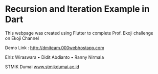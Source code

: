 # Recursion and Iteration Example in Dart

This webpage was created using Flutter to complete Prof. Ekoji challenge on Ekoji Channel


Demo Link : 
http://dmiteam.000webhostapp.com


Elriz Wiraswara • Didit Abdianto • Ranny Nirmala

STMIK Dumai
www.stmikdumai.ac.id
